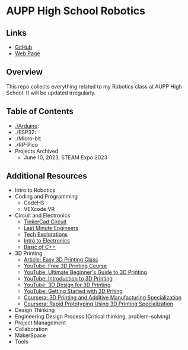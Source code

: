 # AUPP High School Robotics

## Links
* [GitHub](https://github.com/MorokotSakal/aupphs-robotics)
* [Web Page](https://morokotsakal.github.io/aupphs-robotics/)

## Overview
This repo collects everything related to my Robotics class at AUPP High School. It will be updated irregularly. 

## Table of Contents
* [./Arduino](./Arduino/README.md):
* ./ESP32: 
* ./Micro-bit
* ./RP-Pico
* Projects Archived
  * June 10, 2023, STEAM Expo 2023

## Additional Resources
* Intro to Robotics
* Coding and Programming
  * CodeHS
  * VEXcode VR
* Circuit and Electronics
  * [TinkerCad Circuit](https://www.tinkercad.com/learn/circuits)
  * [Last Minute Engineers](https://lastminuteengineers.com/electronics/arduino-projects/)
  * [Tech Explorations](https://techexplorations.com/arduino/)
  * [Intro to Electronics](https://makeabilitylab.github.io/physcomp/electronics/)
  * [Basic of C++](https://docs.m2stud.io/cs/arduino/cpp/)
* 3D Printing
  * [Article: Easy 3D Printing Class](https://www.instructables.com/Easy-3D-Printing/)
  * [YouTube: Free 3D Printing Course](https://www.youtube.com/watch?v=EABJKS19BbA)
  * [YouTube: Ultimate Beginner's Guide to 3D Printing](https://www.youtube.com/watch?v=GJ98Lydc54k)
  * [YouTube: Introduction to 3D Printing](https://youtube.com/playlist?list=PLL3HlcMqxH5LmXMFLifsk031FZhVaL5np)
  * [YouTube: 3D Design for 3D Printing](https://youtube.com/playlist?list=PLGqRUdq5ULsONnjEEPeBxxStEsobDKAtV)
  * [YouTube: Getting Started with 3D Priting](https://youtube.com/playlist?list=PLRFPlUhDTTlmu2Vi3zH-yq_qlOxiy2QWV)
  * [Coursera: 3D Printing and Additive Manufacturing Specialization](https://www.coursera.org/specializations/3d-printing-additive-manufacturing)
  * [Coursera: Rapid Prototyping Using 3D Printing Specialization](https://www.coursera.org/specializations/rapid-prototyping-using-3d-printing)
* Design Thinking
* Engineering Design Process (Critical thinking, problem-solving)
* Project Management
* Collaboration
* MakerSpace
* Tools
